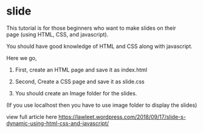 # slide

This tutorial is for those beginners who want to make slides on their page (using HTML, CSS, and javascript).

You should have good knowledge of HTML and CSS along with javascript.

Here we go,

1. First, create an HTML page and save it as index.html

2. Second, Create a CSS page and save it as slide.css

3. You should create an Image folder for the slides. 

(If you use localhost then you have to use image folder to display the slides)


view full article here https://lawleet.wordpress.com/2018/09/17/slide-s-dynamic-using-html-css-and-javascript/
